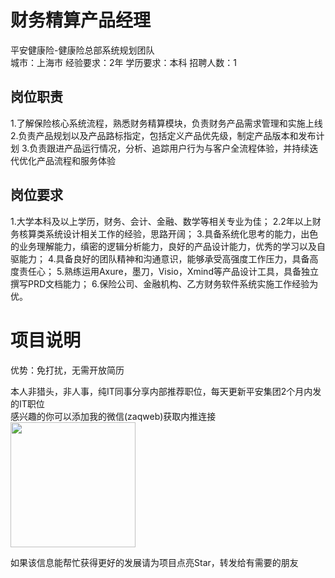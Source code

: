 # 财务精算产品经理
平安健康险-健康险总部系统规划团队  
城市：上海市 经验要求：2年 学历要求：本科  招聘人数：1

## 岗位职责
1.了解保险核心系统流程，熟悉财务精算模块，负责财务产品需求管理和实施上线
   2.负责产品规划以及产品路标指定，包括定义产品优先级，制定产品版本和发布计划
   3.负责跟进产品运行情况，分析、追踪用户行为与客户全流程体验，并持续迭代优化产品流程和服务体验

## 岗位要求
1.大学本科及以上学历，财务、会计、金融、数学等相关专业为佳；
   2.2年以上财务核算类系统设计相关工作的经验，思路开阔；
   3.具备系统化思考的能力，出色的业务理解能力，缜密的逻辑分析能力，良好的产品设计能力，优秀的学习以及自驱能力；
   4.具备良好的团队精神和沟通意识，能够承受高强度工作压力，具备高度责任心；
   5.熟练运用Axure，墨刀，Visio，Xmind等产品设计工具，具备独立撰写PRD文档能力；
   6.保险公司、金融机构、乙方财务软件系统实施工作经验为优。

# 项目说明

优势：免打扰，无需开放简历

本人非猎头，非人事，纯IT同事分享内部推荐职位，每天更新平安集团2个月内发的IT职位  
感兴趣的你可以添加我的微信(zaqweb)获取内推连接  
<img src="https://github.com/zaqweb/PA-IT-JOBS/blob/master/WechatICode.jpeg"  height="200" width="200">

如果该信息能帮忙获得更好的发展请为项目点亮Star，转发给有需要的朋友




